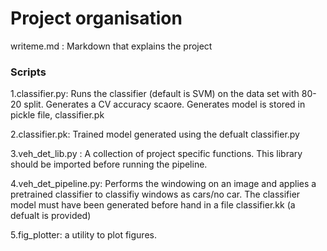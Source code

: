 # Project organisation

writeme.md : Markdown that explains the project

### Scripts
1.classifier.py: Runs the classifier (default is SVM) on the data set with 80-20 split. Generates a CV accuracy scaore. Generates model is stored in pickle file, classifier.pk

2.classifier.pk: Trained model generated using the defualt classifier.py

3.veh_det_lib.py : A collection of project specific functions. This library should be imported before running the pipeline.

4.veh_det_pipeline.py: Performs the windowing on an image and applies a pretrained classifier to classifiy windows as cars/no car. The classifier model must have been generated before hand in a file classifier.kk (a defualt is provided)

5.fig_plotter: a utility to plot figures.

